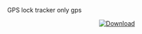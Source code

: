 GPS lock 
tracker only gps 



<p align="center">
  <a href="[https://github.com/ewinz19/GPSlock/releases/download/Gps/app-releasev2.0.apk]">
    <img src="https://img.shields.io/badge/Download-v2.0.0-blue?style=flat-square&logo=github" alt="Download">
  </a>
</p>

